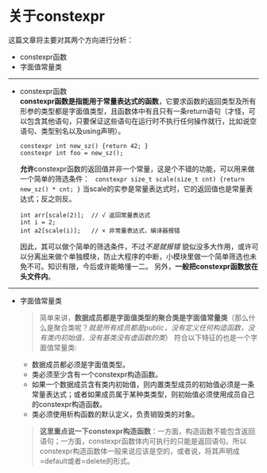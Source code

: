 # 关于constexpr
 这篇文章将主要对其两个方向进行分析：
* constexpr函数
* 字面值常量类

---
*    constexpr函数  
     **constexpr函数是指能用于常量表达式的函数**，它要求函数的返回类型及所有形参的类型都是字面值类型，且函数体中有且只有一条return语句（才怪，可以包含其他语句，只要保证这些语句在运行时不执行任何操作就行，比如说空语句、类型别名以及using声明）。

        ```
        constexpr int new_sz() {return 42; }
        constexpr int foo = new_sz();
        ```
     **允许**constexpr函数的返回值并非一个常量，这是个不错的功能，可以用来做一个简单的筛选条件：
        `` constexpr size_t scale(size_t cnt) {return new_sz() * cnt; }``
        当scale的实参是常量表达式时，它的返回值也是常量表达式；反之则反。
        ```
        int arr[scale(2)];  // √ 返回常量表达式
        int i = 2;
        int a2[scale(i)];   // × 非常量表达式，编译器报错
        ```
        因此，其可以做个简单的筛选条件，不过*不是就报错* 貌似没多大作用，或许可以分离出来做个单独模块，防止大程序的中断，小模块里做一个简单筛选也未免不可。知识有限，今后或许能略懂一二。
        另外，**一般把constexpr函数放在头文件内**。

---
*   字面值常量类  
      >   简单来讲，**数据成员都是字面值类型的聚合类是字面值常量类**（那么什么是聚合类呢？*就是所有成员都是public，没有定义任何构造函数，没有类内初始值，没有基类没有虚函数的类*）
        符合以下特征的也是一个字面值常量类:
      * 数据成员都必须是字面值类型。
      * 类必须至少含有一个constexpr构造函数。
      * 如果一个数据成员含有类内初始值，则内置类型成员的初始值必须是一条常量表达式；或者如果成员属于某种类类型，则初始值必须使用成员自己的constexpr构造函数。
      * 类必须使用析构函数的默认定义，负责销毁类的对象。

      >    **这里重点说一下constexpr构造函数**：一方面，构造函数不能包含返回语句；一方面，constexpr函数体内可执行的只能是返回语句。所以constexpr构造函数体一般来说应该是空的，或者说，将其声明成=default或者=delete的形式。
